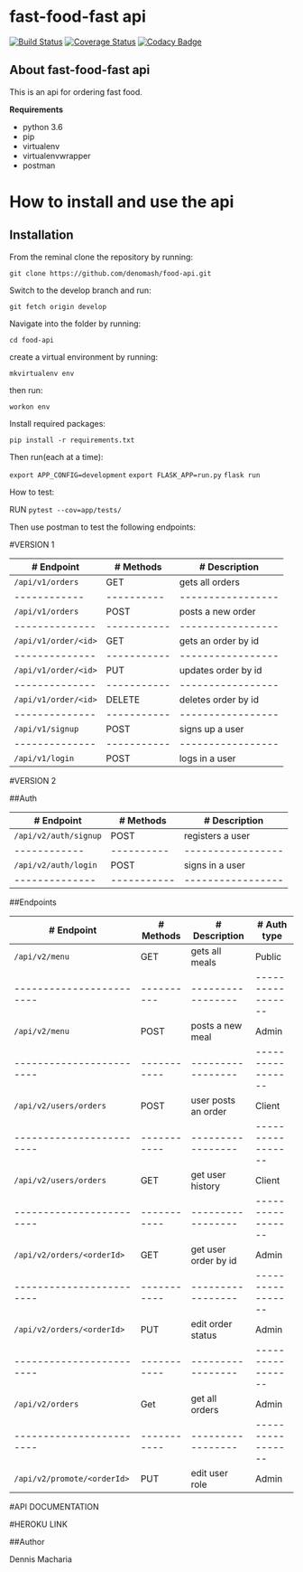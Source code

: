 # fast-food-fast api

[![Build Status](https://travis-ci.org/denomash/food-api.svg?branch=ft-place-new-order-route-%23160364056)](https://travis-ci.org/denomash/food-api) [![Coverage Status](https://coveralls.io/repos/github/denomash/food-api/badge.svg?branch=ch-add-tests-160767809)](https://coveralls.io/github/denomash/food-api?branch=ch-add-tests-160767809) [![Codacy Badge](https://api.codacy.com/project/badge/Grade/e0132b28a0ae4584af6057af6a8abd08)](https://www.codacy.com/app/denomash/food-api?utm_source=github.com&amp;utm_medium=referral&amp;utm_content=denomash/food-api&amp;utm_campaign=Badge_Grade)


## About fast-food-fast api
This is an api for ordering fast food.

**Requirements**
* python 3.6
* pip
* virtualenv
* virtualenvwrapper
* postman

 
# How to install and use the api

## Installation
From the reminal clone the repository by running:


`git clone https://github.com/denomash/food-api.git`

Switch to the develop branch and run:


`git fetch origin develop`

Navigate into the folder by running:


`cd food-api`

create a virtual environment by running:


`mkvirtualenv env`

then run:


`workon env`

Install required packages:


`pip install -r requirements.txt`

Then run(each at a time):


`export APP_CONFIG=development`
`export FLASK_APP=run.py`
`flask run`

How to test:


RUN `pytest --cov=app/tests/`

Then use postman to test the following endpoints:

#VERSION 1

|   # Endpoint       |  # Methods | # Description       |
| -------------      |----------- | ------------------  | 
|`/api/v1/orders`    |   GET      |  gets all orders    |
| ------------       | ---------- | -----------------   |
|`/api/v1/orders`    |   POST     | posts a new order   |
|--------------      |----------- | -----------------   |
|`/api/v1/order/<id>`|   GET      |gets an order by id  |
|--------------      |----------- | -----------------   |
|`/api/v1/order/<id>`|   PUT      |updates order by id  |
|--------------      |----------- | -----------------   |
|`/api/v1/order/<id>`|   DELETE   |deletes order by id  |
|--------------      |----------- | -----------------   |
|`/api/v1/signup`    |   POST     |signs up a user      |
|--------------      |----------- | -----------------   |
|`/api/v1/login`     |   POST     |logs in a user       |


#VERSION 2

##Auth

|   # Endpoint          |  # Methods | # Description       |
| -------------         |----------- | ------------------  | 
|`/api/v2/auth/signup`  |   POST     |  registers a user   |
| ------------          | ---------- | -----------------   |
|`/api/v2/auth/login`   |   POST     |  signs in a user    |
|--------------         |----------- | -----------------   |

##Endpoints

|      # Endpoint              | # Methods  |  # Description      | #  Auth type      |
| ------------------------     |----------- | ------------------  | ----------------- | 
|   `/api/v2/menu`             |   GET      |  gets all meals     |     Public        |
| ------------------------     | ---------- | -----------------   | ----------------- |
|   `/api/v2/menu`             |   POST     | posts a new meal    |     Admin         |
| ------------------------     |----------- | -----------------   | ----------------- |
|  `/api/v2/users/orders`      |   POST     | user posts an order |     Client        |
| ------------------------     |----------- | -----------------   | ----------------- |
|  `/api/v2/users/orders`      |   GET      | get user history    |     Client        |
| ------------------------     |----------- | -----------------   | ----------------- |
| `/api/v2/orders/<orderId>`   |   GET      | get user order by id|     Admin         |
| ------------------------     |----------- | -----------------   | ----------------- |
| `/api/v2/orders/<orderId>`   |   PUT      | edit order status   |     Admin         |
| ------------------------     |----------- | -----------------   | ----------------- |
| `/api/v2/orders`             |   Get      | get all orders      |     Admin         |
| ------------------------     |----------- | -----------------   | ----------------- |
| `/api/v2/promote/<orderId>`  |   PUT      | edit user role      |     Admin         |

#API DOCUMENTATION

[Postman Docs]: https://documenter.getpostman.com/view/5475691/RWgnVz2g

#HEROKU LINK

[Heroku Api]: https://fast-food--app-v2.herokuapp.com

##Author

Dennis Macharia